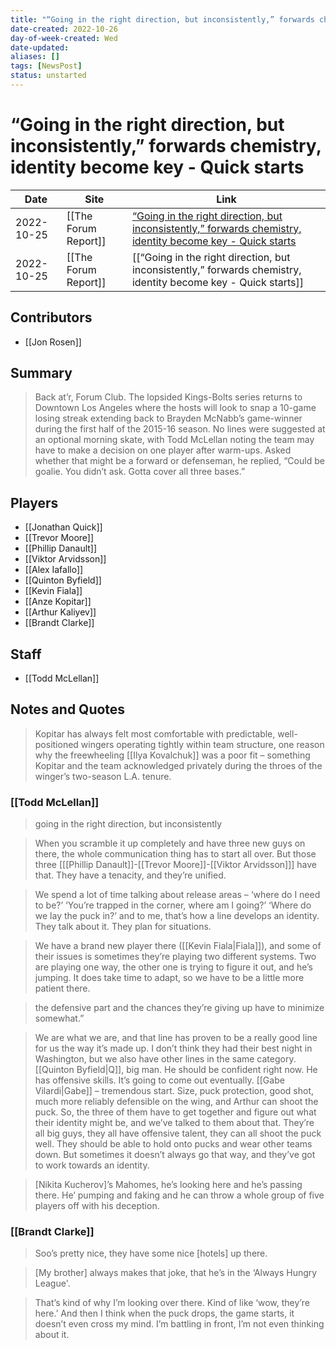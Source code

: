```yaml
---
title: "“Going in the right direction, but inconsistently,” forwards chemistry, identity become key - Quick starts"
date-created: 2022-10-26
day-of-week-created: Wed
date-updated: 
aliases: []
tags: [NewsPost]
status: unstarted
---
```


# “Going in the right direction, but inconsistently,” forwards chemistry, identity become key - Quick starts

| Date       | Site                 | Link                                                                                                                                                                                                                                          |
| ---------- | -------------------- | --------------------------------------------------------------------------------------------------------------------------------------------------------------------------------------------------------------------------------------------- |
| 2022-10-25 | [[The Forum Report]] | [“Going in the right direction, but inconsistently,” forwards chemistry, identity become key - Quick starts](https://theforumreport.com/going-in-the-right-direction-but-inconsistently-forwards-chemistry-identity-become-key-quick-starts/) |
| 2022-10-25 | [[The Forum Report]] | [[“Going in the right direction, but inconsistently,” forwards chemistry, identity become key - Quick starts]]                                                                                                                                |

## Contributors
- [[Jon Rosen]]


## Summary
> Back at’r, Forum Club. The lopsided Kings-Bolts series returns to Downtown Los Angeles where the hosts will look to snap a 10-game losing streak extending back to Brayden McNabb’s game-winner during the first half of the 2015-16 season. No lines were suggested at an optional morning skate, with Todd McLellan noting the team may have to make a decision on one player after warm-ups. Asked whether that might be a forward or defenseman, he replied, “Could be goalie. You didn’t ask. Gotta cover all three bases.”


## Players
- [[Jonathan Quick]]
- [[Trevor Moore]]
- [[Phillip Danault]]
- [[Viktor Arvidsson]]
- [[Alex Iafallo]]
- [[Quinton Byfield]]
- [[Kevin Fiala]]
- [[Anze Kopitar]]
- [[Arthur Kaliyev]]
- [[Brandt Clarke]]


## Staff
- [[Todd McLellan]]


## Notes and Quotes
>Kopitar has always felt most comfortable with predictable, well-positioned wingers operating tightly within team structure, one reason why the freewheeling [[Ilya Kovalchuk]] was a poor fit – something Kopitar and the team acknowledged privately during the throes of the winger’s two-season L.A. tenure. 

### [[Todd McLellan]]
> going in the right direction, but inconsistently

> When you scramble it up completely and have three new guys on there, the whole communication thing has to start all over. But those three \[[[Phillip Danault]]-[[Trevor Moore]]-[[Viktor Arvidsson]]] have that. They have a tenacity, and they’re unified.

> We spend a lot of time talking about release areas – ‘where do I need to be?’ ‘You’re trapped in the corner, where am I going?’ ‘Where do we lay the puck in?’ and to me, that’s how a line develops an identity. They talk about it. They plan for situations.

> We have a brand new player there ([[Kevin Fiala|Fiala]]), and some of their issues is sometimes they’re playing two different systems. Two are playing one way, the other one is trying to figure it out, and he’s jumping. It does take time to adapt, so we have to be a little more patient there.

> the defensive part and the chances they’re giving up have to minimize somewhat.”

> We are what we are, and that line has proven to be a really good line for us the way it’s made up. I don’t think they had their best night in Washington, but we also have other lines in the same category. [[Quinton Byfield|Q]], big man. He should be confident right now. He has offensive skills. It’s going to come out eventually. [[Gabe Vilardi|Gabe]] – tremendous start. Size, puck protection, good shot, much more reliably defensible on the wing, and Arthur can shoot the puck. So, the three of them have to get together and figure out what their identity might be, and we’ve talked to them about that. They’re all big guys, they all have offensive talent, they can all shoot the puck well. They should be able to hold onto pucks and wear other teams down. But sometimes it doesn’t always go that way, and they’ve got to work towards an identity.

> \[Nikita Kucherov]’s Mahomes, he’s looking here and he’s passing there. He’ pumping and faking and he can throw a whole group of five players off with his deception.

### [[Brandt Clarke]]
> Soo’s pretty nice, they have some nice \[hotels] up there.

> \[My brother] always makes that joke, that he’s in the ‘Always Hungry League'.

> That’s kind of why I’m looking over there. Kind of like ‘wow, they’re here.’
> And then I think when the puck drops, the game starts, it doesn’t even cross my mind. I’m battling in front, I’m not even thinking about it.